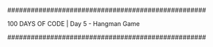 ###################################################

100 DAYS OF CODE | Day 5 - Hangman Game

###################################################